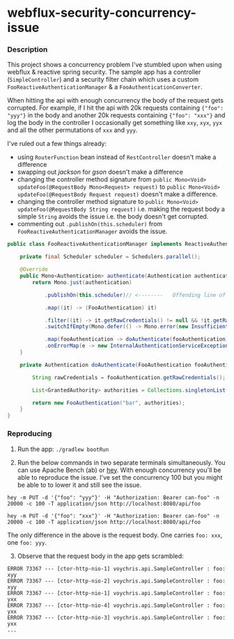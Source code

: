 # webflux-security-concurrency-issue

### Description

This project shows a concurrency problem I've stumbled upon when using webflux & reactive spring security.
The sample app has a controller (`SimpleController`) and a security filter chain which uses a custom 
`FooReactiveAuthenticationManager` & a `FooAuthenticationConverter`.

When hitting the api with enough concurrency the body of the request gets corrupted. For example, if I hit the api
with 20k requests containing `{"foo": "yyy"}` in the body and another 20k requests containing `{"foo": "xxx"}` and log
the body in the controller I occasionally get something like `xxy`, `xyx`, `yyx` and all the other permutations of `xxx`
and `yyy`.

I've ruled out a few things already:
- using `RouterFunction` bean instead of `RestController` doesn't make a difference
- swapping out *jackson* for *gson* doesn't make a difference
- changing the controller method signature from `public Mono<Void> updateFoo(@RequestBody Mono<Request> request)` to 
`public Mono<Void> updateFoo(@RequestBody Request request)` doesn't make a difference.
- changing the controller method signature to `public Mono<Void> updateFoo(@RequestBody String request)` i.e. making the request body a simple `String`
avoids the issue i.e. the body doesn't get corrupted.
- commenting out `.publishOn(this.scheduler)` from `FooReactiveAuthenticationManager` avoids the issue.

```java
public class FooReactiveAuthenticationManager implements ReactiveAuthenticationManager {

    private final Scheduler scheduler = Schedulers.parallel();

    @Override
    public Mono<Authentication> authenticate(Authentication authentication) {
        return Mono.just(authentication)

            .publishOn(this.scheduler)// <--------   Offending line of code. Removing this avoids the issue.

            .map((it) -> (FooAuthentication) it)

            .filter((it) -> it.getRawCredentials() != null && !it.getRawCredentials().trim().isEmpty())
            .switchIfEmpty(Mono.defer(() -> Mono.error(new InsufficientAuthenticationException("Missing Permissions."))))

            .map(fooAuthentication -> doAuthenticate(fooAuthentication))
            .onErrorMap(e -> new InternalAuthenticationServiceException("Unable to create success authentication.", e));
    }

    private Authentication doAuthenticate(FooAuthentication fooAuthentication) {

        String rawCredentials = fooAuthentication.getRawCredentials();

        List<GrantedAuthority> authorities = Collections.singletonList(new SimpleGrantedAuthority(rawCredentials));

        return new FooAuthentication("bar", authorities);
    }
}
```

### Reproducing

1. Run the app: `./gradlew bootRun`

2. Run the below commands in two separate terminals simultaneously. You can use Apache Bench (ab) or [hey](https://github.com/rakyll/hey). 
With enough concurrency you'll be able to reproduce the issue. I've set the concurrency 100 but you might be able to to lower it and still see the issue.
```
hey -m PUT -d '{"foo": "yyy"}' -H "Authorization: Bearer can-foo" -n 20000 -c 100 -T application/json http://localhost:8080/api/foo
```

```
hey -m PUT -d '{"foo": "xxx"}' -H "Authorization: Bearer can-foo" -n 20000 -c 100 -T application/json http://localhost:8080/api/foo
```

The only difference in the above is the request body. One carries `foo: xxx`, one `foo: yyy`.

3. Observe that the request body in the app gets scrambled:

```
ERROR 73367 --- [ctor-http-nio-1] voychris.api.SampleController : foo: xyy
ERROR 73367 --- [ctor-http-nio-2] voychris.api.SampleController : foo: xyy
ERROR 73367 --- [ctor-http-nio-1] voychris.api.SampleController : foo: yxx
ERROR 73367 --- [ctor-http-nio-4] voychris.api.SampleController : foo: yxx
ERROR 73367 --- [ctor-http-nio-3] voychris.api.SampleController : foo: yxx
...
```